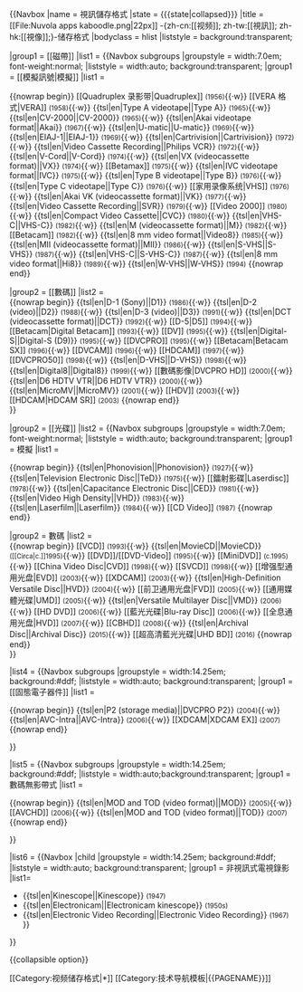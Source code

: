 {{Navbox
|name = 視訊儲存格式
|state = <includeonly>{{{state|collapsed}}}</includeonly>
|title = [[File:Nuvola apps kaboodle.png|22px]] -{zh-cn:[[视频]]; zh-tw:[[視訊]]; zh-hk:[[視像]];}-储存格式
|bodyclass = hlist
|liststyle = background:transparent;

|group1 = [[磁帶]]
|list1  = 
 {{Navbox subgroups
  |groupstyle = width:7.0em; font-weight:normal;
  |liststyle  = width:auto; background:transparent;
  |group1 = [[模擬訊號|模擬]]
  |list1  = <div>
{{nowrap begin}}
[[Quadruplex 录影带|Quadruplex]]      <small>(1956)</small>{{·w}}
[[VERA 格式|VERA]]           <small>(1958)</small>{{·w}}
{{tsl|en|Type A videotape||Type A}}              <small>(1965)</small>{{·w}}
{{tsl|en|CV-2000||CV-2000}}                              <small>(1965)</small>{{·w}}
{{tsl|en|Akai videotape format||Akai}}           <small>(1967)</small>{{·w}}
{{tsl|en|U-matic||U-matic}}                              <small>(1969)</small>{{·w}}
{{tsl|en|EIAJ-1||EIAJ-1}}                               <small>(1969)</small>{{·w}}
{{tsl|en|Cartrivision||Cartrivision}}                         <small>(1972)</small>{{·w}}
{{tsl|en|Video Cassette Recording||Philips VCR}} <small>(1972)</small>{{·w}}
{{tsl|en|V-Cord||V-Cord}}                               <small>(1974)</small>{{·w}}
{{tsl|en|VX (videocassette format)||VX}}         <small>(1974)</small>{{·w}}
[[Betamax]]                              <small>(1975)</small>{{·w}}
{{tsl|en|IVC videotape format||IVC}}             <small>(1975)</small>{{·w}}
{{tsl|en|Type B videotape||Type B}}              <small>(1976)</small>{{·w}}
{{tsl|en|Type C videotape||Type C}}              <small>(1976)</small>{{·w}}
[[家用录像系统|VHS]]                                  <small>(1976)</small>{{·w}}
{{tsl|en|Akai VK (videocassette format)||VK}}    <small>(1977)</small>{{·w}}
{{tsl|en|Video Cassette Recording||SVR}}         <small>(1979)</small>{{·w}}
[[Video 2000]]                           <small>(1980)</small>{{·w}}
{{tsl|en|Compact Video Cassette||CVC}}           <small>(1980)</small>{{·w}}
{{tsl|en|VHS-C||VHS-C}}                                <small>(1982)</small>{{·w}}
{{tsl|en|M (videocassette format)||M}}           <small>(1982)</small>{{·w}}
[[Betacam]]                              <small>(1982)</small>{{·w}}
{{tsl|en|8 mm video format||Video8}}             <small>(1985)</small>{{·w}}
{{tsl|en|MII (videocassette format)||MII}}       <small>(1986)</small>{{·w}}
{{tsl|en|S-VHS||S-VHS}}                                <small>(1987)</small>{{·w}}
{{tsl|en|VHS-C||S-VHS-C}}                        <small>(1987)</small>{{·w}}
{{tsl|en|8 mm video format||Hi8}}                <small>(1989)</small>{{·w}}
{{tsl|en|W-VHS||W-VHS}}                                <small>(1994)</small>
{{nowrap end}}
</div>
  |group2 = [[數碼]]
  |list2  = <div>
{{nowrap begin}}
{{tsl|en|D-1 (Sony)||D1}}                   <small>(1986)</small>{{·w}}
{{tsl|en|D-2 (video)||D2}}           <small>(1988)</small>{{·w}}
{{tsl|en|D-3 (video)||D3}}                    <small>(1991)</small>{{·w}}
{{tsl|en|DCT (videocassette format)||DCT}} <small>(1992)</small>{{·w}}
[[D-5|D5]]                       <small>(1994)</small>{{·w}}
[[Betacam|Digital Betacam]]        <small>(1993)</small>{{·w}}
[[DV]]                             <small>(1995)</small>{{·w}}
{{tsl|en|Digital-S||Digital-S (D9)}}       <small>(1995)</small>{{·w}}
[[DVCPRO]]                         <small>(1995)</small>{{·w}}
[[Betacam|Betacam SX]]                     <small>(1996)</small>{{·w}}
[[DVCAM]]                          <small>(1996)</small>{{·w}}
[[HDCAM]]                          <small>(1997)</small>{{·w}}
[[DVCPRO50]]                       <small>(1998)</small>{{·w}}
{{tsl|en|D-VHS||D-VHS}}                          <small>(1998)</small>{{·w}}
{{tsl|en|Digital8||Digital8}}                       <small>(1999)</small>{{·w}}
[[數碼影像|DVCPRO HD]]                      <small>(2000)</small>{{·w}}
{{tsl|en|D6 HDTV VTR||D6 HDTV VTR}}                    <small>(2000)</small>{{·w}}
{{tsl|en|MicroMV||MicroMV}}                        <small>(2001)</small>{{·w}}
[[HDV]]                            <small>(2003)</small>{{·w}}
[[HDCAM|HDCAM SR]]                       <small>(2003)</small>
{{nowrap end}}
</div>
 }}

|group2 = [[光碟]]
|list2  =
 {{Navbox subgroups
  |groupstyle = width:7.0em; font-weight:normal; <!--as above-->
  |liststyle  = width:auto; background:transparent; <!--as above-->
  |group1 = 模擬
  |list1  = <div>
{{nowrap begin}}
{{tsl|en|Phonovision||Phonovision}}                     <small>(1927)</small>{{·w}}
{{tsl|en|Television Electronic Disc||TeD}}  <small>(1975)</small>{{·w}}
[[鐳射影碟|Laserdisc]]                       <small>(1978)</small>{{·w}}
{{tsl|en|Capacitance Electronic Disc||CED}} <small>(1981)</small>{{·w}}
{{tsl|en|Video High Density||VHD}}          <small>(1983)</small>{{·w}}
{{tsl|en|Laserfilm||Laserfilm}}                        <small>(1984)</small>{{·w}}
[[CD Video]]                       <small>(1987)</small>
{{nowrap end}}
</div>
  |group2 = 數碼
  |list2  = <div>
{{nowrap begin}}
[[VCD]]                       <small>(1993)</small>{{·w}}
{{tsl|en|MovieCD||MovieCD}}                            <small>([[Circa|c.]]1995)</small>{{·w}}
[[DVD]]/[[DVD-Video]]                  <small>(1995)</small>{{·w}}
[[MiniDVD]]                            <small>(c.1995)</small>{{·w}}
[[China Video Disc|CVD]]               <small>(1998)</small>{{·w}}
[[SVCD]]                               <small>(1998)</small>{{·w}}
[[增强型通用光盘|EVD]]        <small>(2003)</small>{{·w}}
[[XDCAM]]                              <small>(2003)</small>{{·w}}
{{tsl|en|High-Definition Versatile Disc||HVD}} <small>(2004)</small>{{·w}}
[[前卫通用光盘|FVD]]         <small>(2005)</small>{{·w}}
[[通用媒體光碟|UMD]]           <small>(2005)</small>{{·w}}
{{tsl|en|Versatile Multilayer Disc||VMD}}      <small>(2006)</small>{{·w}}
[[HD DVD]]                             <small>(2006)</small>{{·w}}
[[藍光光碟|Blu-ray Disc]]              <small>(2006)</small>{{·w}}
[[全息通用光盘|HVD]]                   <small>(2007)</small>{{·w}}
[[CBHD]]                               <small>(2008)</small>{{·w}}
{{tsl|en|Archival Disc||Archival Disc}}                      <small>(2015)</small>{{·w}}
[[超高清藍光光碟|UHD BD]]             <small>(2016)</small>
{{nowrap end}}
</div>
 }}

|list4 =
 {{Navbox subgroups
  |groupstyle = width:14.25em; background:#ddf;
  |liststyle  = width:auto; background:transparent; <!--as above-->
  |group1 = [[固態電子器件]]
  |list1  = <div>
{{nowrap begin}}
{{tsl|en|P2 (storage media)||DVCPRO P2}}              <small>(2004)</small>{{·w}}
{{tsl|en|AVC-Intra||AVC-Intra}}                                 <small>(2006)</small>{{·w}}
[[XDCAM|XDCAM EX]] <small>(2007)</small>
{{nowrap end}}
</div>
 }}

|list5 =
 {{Navbox subgroups
  |groupstyle = width:14.25em; background:#ddf; <!--as above-->
  |liststyle  = width:auto;background:transparent; <!--as above-->
  |group1 = 數碼無影帶式
  |list1  = <div>
{{nowrap begin}}
{{tsl|en|MOD and TOD (video format)||MOD}} <small>(2005)</small>{{·w}}
[[AVCHD]]                          <small>(2006)</small>{{·w}}
{{tsl|en|MOD and TOD (video format)||TOD}} <small>(2007)</small>
{{nowrap end}}
</div>
 }}

|list6 =
 {{Navbox |child
  |groupstyle = width:14.25em; background:#ddf; <!--as above-->
  |liststyle  = width:auto; background:transparent; <!--as above-->
  |group1 = 非視訊式電視錄影
  |list1=
* {{tsl|en|Kinescope||Kinescope}}                           <small>(1947)</small>
* {{tsl|en|Electronicam||Electronicam kinescope}} <small>(1950s)</small>
* {{tsl|en|Electronic Video Recording||Electronic Video Recording}}          <small>(1967)</small>
  }}

}}<noinclude>

{{collapsible option}}

[[Category:视频储存格式|*]]
[[Category:技术导航模板|{{PAGENAME}}]]
</noinclude>